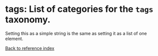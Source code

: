 # tags: List of categories for the `tags` taxonomy.

Setting this as a simple string is the same as setting it as a list of one
element.

[Back to reference index](../README.md)

